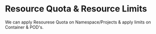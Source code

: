 # Resource Quota & Resource Limits

We can apply Resourese Quota on Namespace/Projects & apply limits on Container & POD's.
